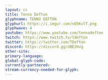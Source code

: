 ```yaml
---
layout: cc
title: Tenno Defton
glyphname: TENNO DEFTON
glyphurl: https://i.imgur.com/nO5KvlT.png
glyphwave: 4
youtube: https://www.youtube.com/tennodefton
twitch: https://www.twitch.tv/tdefton
twitter: https://twitter.com/TDefton
discord: https://discord.gg/dBE2Hvg
other-site: 
primary-language: 
global-glyph-code: 
currently-partnered: 
stream-currency-needed-for-glyph: 
---
```


